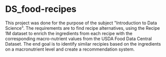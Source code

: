 # DS_food-recipes
This project was done for the purpose of the subject "Introduction to Data Science".
The requirements are to find recipe alternatives, using the Recipe 1M dataset to enrich the ingredients from each recipe with the corresponding macro-nutrient values from the USDA Food Data Central Dataset. The end goal is to identify similar recipies based on the ingredients on a macronutrient level and create a recommendation system. 
